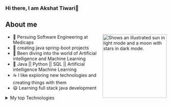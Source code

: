 ### Hi there, I am Akshat Tiwari👋

## About me
<img align="right" width="200" height="200" alt="Shows an illustrated sun in light mode and a moon with stars in dark mode." src="https://user-images.githubusercontent.com/25423296/163456779-a8556205-d0a5-45e2-ac17-42d089e3c3f8.png">

- 🙂 Persuing Software Engineering at Medicaps
- 🌱 creating java spring-boot projects 
- 🤖 Been diving into the world of Artificial intelligence and Machine Learning 
- 🤔 Java || Python || SQL || Artificial intelligence Machine Learning 
- ☕ I like exploring new technologies and creating things with them
- 😃 Learning full stack java development

<details>
<summary>My top Technologies</summary>

| Rank | Languages   |
|-----:|-------------|
|     1| Java        |
|     2| Spring-boot |
|     3| AI/ML       |
|     4| React       | 
|     5| Python      |
|     6| SQL         |

</details>
